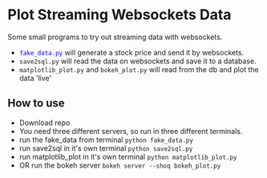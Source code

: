 # Plot Streaming Websockets Data

Some small programs to try out streaming data with websockets. 
- <code style="color : Blue">fake_data.py</code> will generate a stock price and send it by websockets.
- ```save2sql.py``` will read the data on websockets and save it to a database.
- ```matplotlib_plot.py``` and ```bokeh_plot.py``` will read from the db and plot the data 'live'




## How to use

- Download repo
- You need three different servers, so run in three different terminals.
- run the fake_data from terminal ```python fake_data.py```
- run save2sql in it's own terminal ```python save2sql.py```
- run matplotlib_plot in it's own terminal ```python matplotlib_plot.py```
- OR run the bokeh server ```bokeh server --shoq bokeh_plot.py```
